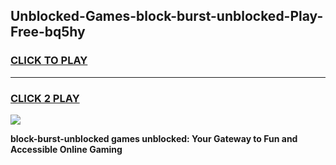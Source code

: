 
## Unblocked-Games-block-burst-unblocked-Play-Free-bq5hy
<h3>
<a href="https://premium76.site?title=block-burst-unblocked&ref=18A1">CLICK TO PLAY</a></h3>
<hr>

<h3>
<a href="https://premium76.site?title=block-burst-unblocked&ref=18A1">CLICK 2 PLAY</a>
  
</h3>

<a href="https://premium76.site?title=block-burst-unblocked&ref=18A1"><img src="https://clearcache.store/games.png"></a>


**block-burst-unblocked games unblocked: Your Gateway to Fun and Accessible Online Gaming**
